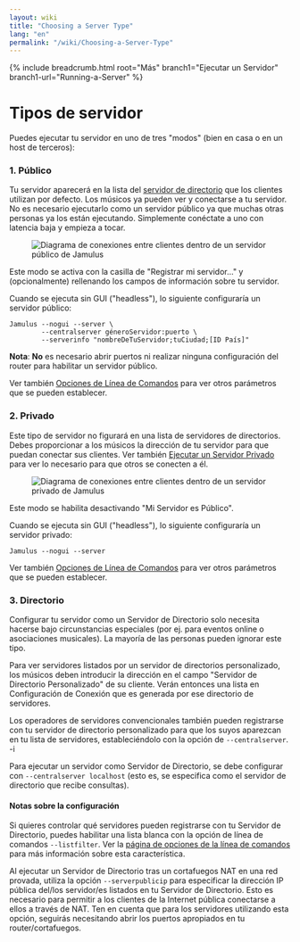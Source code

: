 ```yaml
---
layout: wiki
title: "Choosing a Server Type"
lang: "en"
permalink: "/wiki/Choosing-a-Server-Type"
---
```


{% include breadcrumb.html root="Más" branch1="Ejecutar un Servidor" branch1-url="Running-a-Server" %}

# Tipos de servidor

Puedes ejecutar tu servidor en uno de tres "modos" (bien en casa o en un host de terceros):

### 1. Público
Tu servidor aparecerá en la lista del [servidor de directorio](Directory-Servers) que los clientes utilizan por defecto. Los músicos ya pueden ver y conectarse a tu servidor. No es necesario ejecutarlo como un servidor público ya que muchas otras personas ya los están ejecutando. Simplemente conéctate a uno con latencia baja y empieza a tocar.

<figure><img src="{{site.url}}/assets/img/en-screenshots/diagram-public-server.png" loading="lazy" alt="Diagrama de conexiones entre clientes dentro de un servidor público de Jamulus"></figure>

Este modo se activa con la casilla de "Registrar mi servidor..." y (opcionalmente) rellenando los campos de información sobre tu servidor.

Cuando se ejecuta sin GUI ("headless"), lo siguiente configuraría un servidor público:

~~~
Jamulus --nogui --server \
        --centralserver géneroServidor:puerto \
        --serverinfo "nombreDeTuServidor;tuCiudad;[ID País]"
~~~

**Nota**: **No** es necesario abrir puertos ni realizar ninguna configuración del router para habilitar un servidor público.

Ver también [Opciones de Línea de Comandos](Command-Line-Options) para ver otros parámetros que se pueden establecer.


### 2. Privado
Este tipo de servidor no figurará en una lista de servidores de directorios. Debes proporcionar a los músicos la dirección de tu servidor para que puedan conectar sus clientes. Ver también [Ejecutar un Servidor Privado](Running-a-Private-Server) para ver lo necesario para que otros se conecten a él.

<figure><img src="{{site.url}}/assets/img/en-screenshots/diagram-private-server.png" loading="lazy" alt="Diagrama de conexiones entre clientes dentro de un servidor privado de Jamulus"></figure>

Este modo se habilita desactivando "Mi Servidor es Público".

Cuando se ejecuta sin GUI ("headless"), lo siguiente configuraría un servidor privado:

```shell
Jamulus --nogui --server
```

Ver también [Opciones de Línea de Comandos](Command-Line-Options) para ver otros parámetros que se pueden establecer.

### 3. Directorio
Configurar tu servidor como un Servidor de Directorio solo necesita hacerse bajo circunstancias especiales (por ej. para eventos online o asociaciones musicales). La mayoría de las personas pueden ignorar este tipo.

Para ver servidores listados por un servidor de directorios personalizado, los músicos deben introducir la dirección en el campo "Servidor de Directorio Personalizado" de su cliente. Verán entonces una lista en Configuración de Conexión que es generada por ese directorio de servidores.

Los operadores de servidores convencionales también pueden registrarse con tu servidor de directorio personalizado para que los suyos aparezcan en tu lista de servidores, estableciéndolo con la opción de `--centralserver`.
-i

Para ejecutar un servidor como Servidor de Directorio, se debe configurar con `--centralserver localhost` (esto es, se especifica como el servidor de directorio que recibe consultas).

#### Notas sobre la configuración

Si quieres controlar qué servidores pueden registrarse con tu Servidor de Directorio, puedes habilitar una lista blanca con la opción de línea de comandos `--listfilter`. Ver la [página de opciones de la línea de comandos](Command-Line-Options) para más información sobre esta característica.

Al ejecutar un Servidor de Directorio tras un cortafuegos NAT en una red provada, utiliza la opción `--serverpublicip` para especificar la dirección IP pública del/los servidor/es listados en tu Servidor de Directorio. Esto es necesario para permitir a los clientes de la Internet pública conectarse a ellos a través de NAT. Ten en cuenta que para los servidores utilizando esta opción, seguirás necesitando abrir los puertos apropiados en tu router/cortafuegos.
